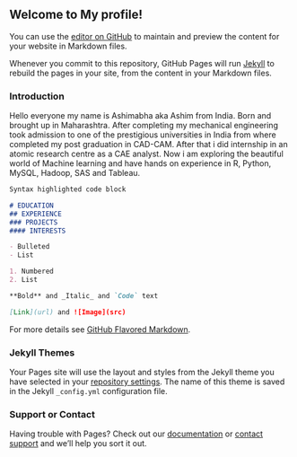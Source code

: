 ## Welcome to My profile!

You can use the [editor on GitHub](https://github.com/Ashim-92/ashim92.github.io/edit/master/README.md) to maintain and preview the content for your website in Markdown files.

Whenever you commit to this repository, GitHub Pages will run [Jekyll](https://jekyllrb.com/) to rebuild the pages in your site, from the content in your Markdown files.

### Introduction

Hello everyone my name is Ashimabha aka Ashim from India. Born and brought up in Maharashtra. After completing my mechanical engineering took admission to one of the prestigious universities in India from where completed my post graduation in CAD-CAM. After that i did internship in an atomic research centre as a CAE analyst. Now i am exploring the beautiful world of Machine learning and have hands on
experience in R, Python, MySQL, Hadoop, SAS and Tableau. 

```markdown
Syntax highlighted code block

# EDUCATION
## EXPERIENCE
### PROJECTS
#### INTERESTS

- Bulleted
- List

1. Numbered
2. List

**Bold** and _Italic_ and `Code` text

[Link](url) and ![Image](src)
```

For more details see [GitHub Flavored Markdown](https://guides.github.com/features/mastering-markdown/).

### Jekyll Themes

Your Pages site will use the layout and styles from the Jekyll theme you have selected in your [repository settings](https://github.com/Ashim-92/ashim92.github.io/settings). The name of this theme is saved in the Jekyll `_config.yml` configuration file.

### Support or Contact

Having trouble with Pages? Check out our [documentation](https://help.github.com/categories/github-pages-basics/) or [contact support](https://github.com/contact) and we’ll help you sort it out.
